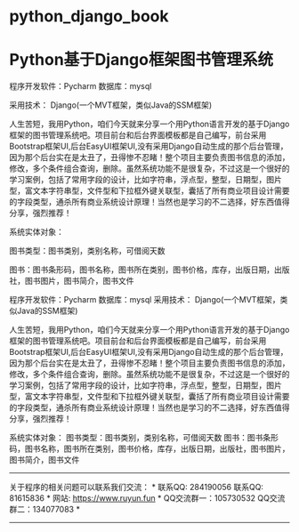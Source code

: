 # python_django_book
# Python基于Django框架图书管理系统

程序开发软件：Pycharm 数据库：mysql

采用技术： Django(一个MVT框架，类似Java的SSM框架)

  人生苦短，我用Python，咱们今天就来分享一个用Python语言开发的基于Django框架的图书管理系统吧。项目前台和后台界面模板都是自己编写，前台采用Bootstrap框架UI,后台EasyUI框架UI,没有采用Django自动生成的那个后台管理，因为那个后台实在是太丑了，丑得惨不忍睹！整个项目主要负责图书信息的添加，修改，多个条件组合查询，删除。虽然系统功能不是很复杂，不过这是一个很好的学习案例，包括了常用字段的设计，比如字符串，浮点型，整型，日期型，图片型，富文本字符串型，文件型和下拉框外键关联型，囊括了所有商业项目设计需要的字段类型，通杀所有商业系统设计原理！当然也是学习的不二选择，好东西值得分享，强烈推荐！

系统实体对象：

图书类型：图书类别，类别名称，可借阅天数

图书：图书条形码，图书名称，图书所在类别，图书价格，库存，出版日期，出版社，图书图片，图书简介，图书文件
 
程序开发软件：Pycharm 数据库：mysql 
采用技术： Django(一个MVT框架，类似Java的SSM框架)

  人生苦短，我用Python，咱们今天就来分享一个用Python语言开发的基于Django框架的图书管理系统吧。项目前台和后台界面模板都是自己编写，前台采用Bootstrap框架UI,后台EasyUI框架UI,没有采用Django自动生成的那个后台管理，因为那个后台实在是太丑了，丑得惨不忍睹！整个项目主要负责图书信息的添加，修改，多个条件组合查询，删除。虽然系统功能不是很复杂，不过这是一个很好的学习案例，包括了常用字段的设计，比如字符串，浮点型，整型，日期型，图片型，富文本字符串型，文件型和下拉框外键关联型，囊括了所有商业项目设计需要的字段类型，通杀所有商业系统设计原理！当然也是学习的不二选择，好东西值得分享，强烈推荐！

系统实体对象： 
图书类型：图书类别，类别名称，可借阅天数 
图书：图书条形码，图书名称，图书所在类别，图书价格，库存，出版日期，出版社，图书图片，图书简介，图书文件
 
***********************************************************
关于程序的相关问题可以联系我们交流：                      * 
  联系QQ: 284190056     联系QQ: 81615836                 *
  网站: https://www.ruyun.fun                        *
  QQ交流群一：105730532   QQ交流群二：134077083           *
***********************************************************